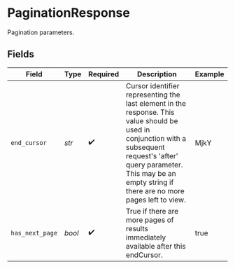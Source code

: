 # PaginationResponse

Pagination parameters.


## Fields

| Field                                                                                                                                                                                                                               | Type                                                                                                                                                                                                                                | Required                                                                                                                                                                                                                            | Description                                                                                                                                                                                                                         | Example                                                                                                                                                                                                                             |
| ----------------------------------------------------------------------------------------------------------------------------------------------------------------------------------------------------------------------------------- | ----------------------------------------------------------------------------------------------------------------------------------------------------------------------------------------------------------------------------------- | ----------------------------------------------------------------------------------------------------------------------------------------------------------------------------------------------------------------------------------- | ----------------------------------------------------------------------------------------------------------------------------------------------------------------------------------------------------------------------------------- | ----------------------------------------------------------------------------------------------------------------------------------------------------------------------------------------------------------------------------------- |
| `end_cursor`                                                                                                                                                                                                                        | *str*                                                                                                                                                                                                                               | :heavy_check_mark:                                                                                                                                                                                                                  | Cursor identifier representing the last element in the response. This value should be used in conjunction with a subsequent request's 'after' query parameter. This may be an empty string if there are no more pages left to view. | MjkY                                                                                                                                                                                                                                |
| `has_next_page`                                                                                                                                                                                                                     | *bool*                                                                                                                                                                                                                              | :heavy_check_mark:                                                                                                                                                                                                                  | True if there are more pages of results immediately available after this endCursor.                                                                                                                                                 | true                                                                                                                                                                                                                                |
